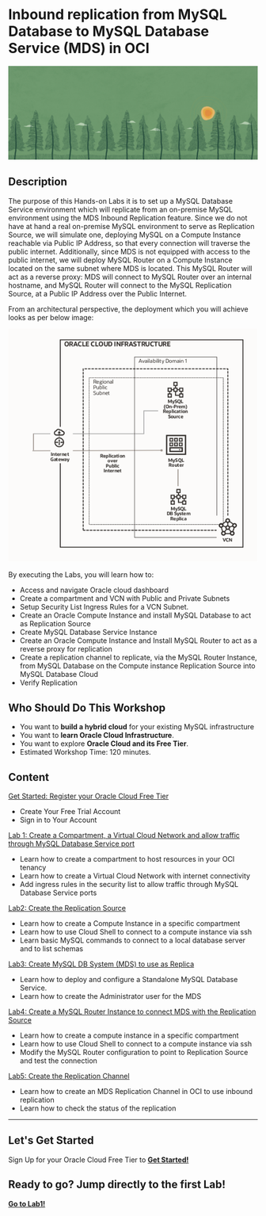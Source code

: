 # Inbound replication from MySQL Database to MySQL Database Service (MDS) in OCI

![Oracle Workshop](images/banner.png)

## Description

The purpose of this Hands-on Labs it is to set up a MySQL Database Service environment which will replicate from an on-premise MySQL environment using the MDS Inbound Replication feature.
Since we do not have at hand a real on-premise MySQL environment to serve as Replication Source, we will simulate one, deploying MySQL on a Compute Instance reachable via Public IP Address, so that every connection will traverse the public internet.
Additionally, since MDS is not equipped with access to the public internet, we will deploy MySQL Router on a Compute Instance located on the same subnet where MDS is located. 
This MySQL Router will act as a reverse proxy: MDS will connect to MySQL Router over an internal hostname, and MySQL Router will connect to the MySQL Replication Source, at a Public IP Address over the Public Internet.

From an architectural perspective, the deployment which you will achieve looks as per below image:

![](images/architecture.png)

By executing the Labs, you will learn how to:

- Access and navigate Oracle cloud dashboard
- Create a compartment and VCN with Public and Private Subnets
- Setup Security List Ingress Rules for a VCN Subnet.
- Create an Oracle Compute Instance and install MySQL Database to act as Replication Source
- Create MySQL Database Service Instance
- Create an Oracle Compute Instance and Install MySQL Router to act as a reverse proxy for replication
- Create a replication channel to replicate, via the MySQL Router Instance, from MySQL Database on the Compute instance Replication Source into MySQL Database Cloud
- Verify Replication

## Who Should Do This Workshop
- You want to **build a hybrid cloud** for your existing MySQL infrastructure
- You want to **learn Oracle Cloud Infrastructure**.
- You want to explore **Oracle Cloud and its Free Tier**.
- Estimated Workshop Time: 120 minutes.

## Content

[Get Started: Register your Oracle Cloud Free Tier](Lab0/README.md)

- Create Your Free Trial Account
- Sign in to Your Account

[Lab 1: Create a Compartment, a Virtual Cloud Network and allow traffic through MySQL Database Service port](Lab1/README.md)

- Learn how to create a compartment to host resources in your OCI tenancy
- Learn how to create a Virtual Cloud Network with internet connectivity
- Add ingress rules in the security list to allow traffic through MySQL Database Service ports

[Lab2: Create the Replication Source](Lab2/README.md)

- Learn how to create a Compute Instance in a specific compartment
- Learn how to use Cloud Shell to connect to a compute instance via ssh
- Learn basic MySQL commands to connect to a local database server and to list schemas


[Lab3: Create MySQL DB System (MDS) to use as Replica](Lab3/README.md)

- Learn how to deploy and configure a Standalone MySQL Database Service.
- Learn how to create the Administrator user for the MDS

[Lab4: Create a MySQL Router Instance to connect MDS with the Replication Source](Lab4/README.md)

- Learn how to create a compute instance in a specific compartment
- Learn how to use Cloud Shell to connect to a compute instance via ssh
- Modify the MySQL Router configuration to point to Replication Source and test the connection

[Lab5: Create the Replication Channel](Lab5/README.md)

- Learn how to create an MDS Replication Channel in OCI to use inbound replication
- Learn how to check the status of the replication

---

## Let's Get Started

Sign Up for your Oracle Cloud Free Tier to [**Get Started!**](./Lab0/README.md)

## Ready to go? Jump directly to the first Lab!

[**Go to Lab1!**](./Lab1/README.md)
